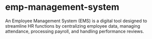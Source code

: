 # emp-management-system
An Employee Management System (EMS) is a digital tool designed to streamline HR functions by centralizing employee data, managing attendance, processing payroll, and handling performance reviews. 
